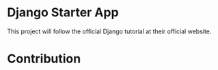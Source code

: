 # Django Starter App
This project will follow the official Django tutorial at their official website.
# Contribution


